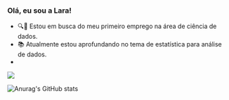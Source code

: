 ### Olá, eu sou a Lara!

- 🔍🚗 Estou em busca do meu primeiro emprego na área de ciência de dados.
- 📚 Atualmente estou aprofundando no tema de estatística para análise de dados.
-
<div> 
  <a href="https://www.linkedin.com/in/lara-arag%C3%A3o-39b7b020a/" target="_blank"><img src="https://img.shields.io/badge/-LinkedIn-%230077B5?style=for-the-badge&logo=linkedin&logoColor=white" target="_blank"></a> 
</div>


![Anurag's GitHub stats](https://github-readme-stats.vercel.app/api?username=anuraghazra&show_icons=true)
